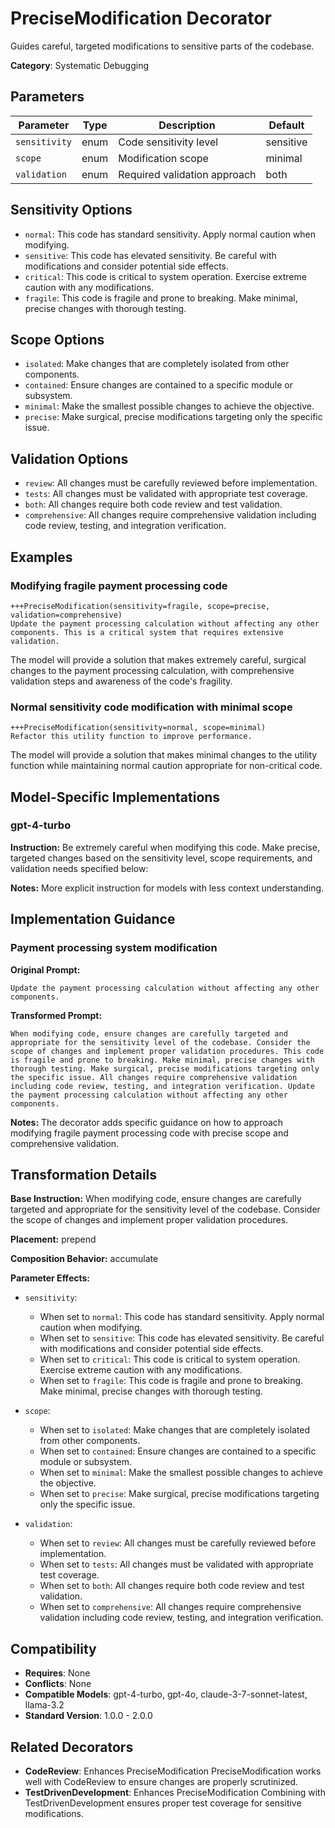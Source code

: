 # PreciseModification Decorator

Guides careful, targeted modifications to sensitive parts of the codebase.

**Category**: Systematic Debugging

## Parameters

| Parameter | Type | Description | Default |
|-----------|------|-------------|--------|
| `sensitivity` | enum | Code sensitivity level | sensitive |
| `scope` | enum | Modification scope | minimal |
| `validation` | enum | Required validation approach | both |

## Sensitivity Options

- `normal`: This code has standard sensitivity. Apply normal caution when modifying.
- `sensitive`: This code has elevated sensitivity. Be careful with modifications and consider potential side effects.
- `critical`: This code is critical to system operation. Exercise extreme caution with any modifications.
- `fragile`: This code is fragile and prone to breaking. Make minimal, precise changes with thorough testing.

## Scope Options

- `isolated`: Make changes that are completely isolated from other components.
- `contained`: Ensure changes are contained to a specific module or subsystem.
- `minimal`: Make the smallest possible changes to achieve the objective.
- `precise`: Make surgical, precise modifications targeting only the specific issue.

## Validation Options

- `review`: All changes must be carefully reviewed before implementation.
- `tests`: All changes must be validated with appropriate test coverage.
- `both`: All changes require both code review and test validation.
- `comprehensive`: All changes require comprehensive validation including code review, testing, and integration verification.

## Examples

### Modifying fragile payment processing code

```
+++PreciseModification(sensitivity=fragile, scope=precise, validation=comprehensive)
Update the payment processing calculation without affecting any other components. This is a critical system that requires extensive validation.
```

The model will provide a solution that makes extremely careful, surgical changes to the payment processing calculation, with comprehensive validation steps and awareness of the code's fragility.

### Normal sensitivity code modification with minimal scope

```
+++PreciseModification(sensitivity=normal, scope=minimal)
Refactor this utility function to improve performance.
```

The model will provide a solution that makes minimal changes to the utility function while maintaining normal caution appropriate for non-critical code.

## Model-Specific Implementations

### gpt-4-turbo

**Instruction:** Be extremely careful when modifying this code. Make precise, targeted changes based on the sensitivity level, scope requirements, and validation needs specified below:

**Notes:** More explicit instruction for models with less context understanding.


## Implementation Guidance

### Payment processing system modification

**Original Prompt:**
```
Update the payment processing calculation without affecting any other components.
```

**Transformed Prompt:**
```
When modifying code, ensure changes are carefully targeted and appropriate for the sensitivity level of the codebase. Consider the scope of changes and implement proper validation procedures. This code is fragile and prone to breaking. Make minimal, precise changes with thorough testing. Make surgical, precise modifications targeting only the specific issue. All changes require comprehensive validation including code review, testing, and integration verification. Update the payment processing calculation without affecting any other components.
```

**Notes:** The decorator adds specific guidance on how to approach modifying fragile payment processing code with precise scope and comprehensive validation.

## Transformation Details

**Base Instruction:** When modifying code, ensure changes are carefully targeted and appropriate for the sensitivity level of the codebase. Consider the scope of changes and implement proper validation procedures.

**Placement:** prepend

**Composition Behavior:** accumulate

**Parameter Effects:**

- `sensitivity`:
  - When set to `normal`: This code has standard sensitivity. Apply normal caution when modifying.
  - When set to `sensitive`: This code has elevated sensitivity. Be careful with modifications and consider potential side effects.
  - When set to `critical`: This code is critical to system operation. Exercise extreme caution with any modifications.
  - When set to `fragile`: This code is fragile and prone to breaking. Make minimal, precise changes with thorough testing.

- `scope`:
  - When set to `isolated`: Make changes that are completely isolated from other components.
  - When set to `contained`: Ensure changes are contained to a specific module or subsystem.
  - When set to `minimal`: Make the smallest possible changes to achieve the objective.
  - When set to `precise`: Make surgical, precise modifications targeting only the specific issue.

- `validation`:
  - When set to `review`: All changes must be carefully reviewed before implementation.
  - When set to `tests`: All changes must be validated with appropriate test coverage.
  - When set to `both`: All changes require both code review and test validation.
  - When set to `comprehensive`: All changes require comprehensive validation including code review, testing, and integration verification.

## Compatibility

- **Requires**: None
- **Conflicts**: None
- **Compatible Models**: gpt-4-turbo, gpt-4o, claude-3-7-sonnet-latest, llama-3.2
- **Standard Version**: 1.0.0 - 2.0.0

## Related Decorators

- **CodeReview**: Enhances PreciseModification PreciseModification works well with CodeReview to ensure changes are properly scrutinized.
- **TestDrivenDevelopment**: Enhances PreciseModification Combining with TestDrivenDevelopment ensures proper test coverage for sensitive modifications.
